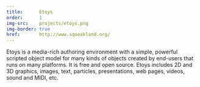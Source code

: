 ```yaml
---
title:      Etoys
order:      1
img-src:    projects/etoys.png
img-border: true
href:       http://www.squeakland.org/
---
```

Etoys is a media-rich authoring environment with a simple, powerful scripted object model for many kinds of objects created by end-users that runs on many platforms. It is free and open source. Etoys includes 2D and 3D graphics, images, text, particles, presentations, web pages, videos, sound and MIDI, etc.